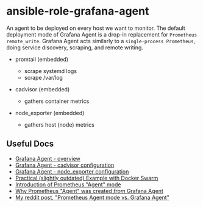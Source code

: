 # ansible-role-grafana-agent
An agent to be deployed on every host we want to monitor. The default deployment mode of Grafana Agent is a drop-in replacement for `Prometheus remote_write`. Grafana Agent acts similarly to a `single-process Prometheus`, doing service discovery, scraping, and remote writing.

- promtail (embedded)
    - scrape systemd logs
    - scrape /var/log

- cadvisor (embedded)
    - gathers container metrics

- node_exporter (embedded)
    - gathers host (node) metrics

## Useful Docs
- [Grafana Agent - overview](https://grafana.com/docs/agent/latest/)
- [Grafana Agent - cadvisor configuration](https://grafana.com/docs/agent/latest/configuration/integrations/cadvisor-config/)
- [Grafana Agent - node_exporter configuration](https://grafana.com/docs/agent/latest/configuration/integrations/node-exporter-config/)
- [Practical (slightly outdated) Example with Docker Swarm](https://zeigren.com/posts/monitoring_prometheus_loki/)
- [Introduction of Prometheus "Agent" mode](https://prometheus.io/blog/2021/11/16/agent/)
- [Why Prometheus "Agent" was created _from_ Grafana Agent](https://grafana.com/blog/2021/11/16/why-we-created-a-prometheus-agent-mode-from-the-grafana-agent/)
- [My reddit post, "Prometheus Agent mode vs. Grafana Agent"](https://www.reddit.com/r/PrometheusMonitoring/comments/vxpnvd/prometheus_agent_mode_vs_grafanaagent/)

